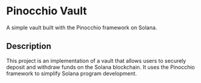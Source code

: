 # Pinocchio Vault

A simple vault built with the Pinocchio framework on Solana.

## Description

This project is an implementation of a vault that allows users to securely deposit and withdraw funds on the Solana blockchain. It uses the Pinocchio framework to simplify Solana program development.
